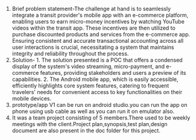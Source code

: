 1. Brief problem statement-The challenge at hand is to seamlessly integrate a transit provider's mobile app with an e-commerce platform, enabling users to earn micro-money incentives by watching YouTube videos within the transit app. These   incentives are then utilized to purchase discounted products and services from the e-commerce app. Ensuring consistent and accurate transactional accounting across all user interactions is crucial, necessitating a system that maintains integrity and reliability throughout the process.
2. Solution- 1. The solution presented is a POC that offers a condensed display of the system's video streaming, micro-payment, and e-commerce features, providing stakeholders and users a preview of its capabilities.
             2. The Android mobile app, which is easily accessible, efficiently highlights core system features, catering to frequent travelers' needs for convenient access to key functionalities on their mobile devices.
3. prototype/app V1 can be run on android studio.you can run the app on phone using usb cable as well as you can run it on emulator also.
4. It was a team project consisting of 5 members.There used to be weekly meetings with the client.Project plan,synopsis,test plan,design document are also present in the doc folder for this project.
